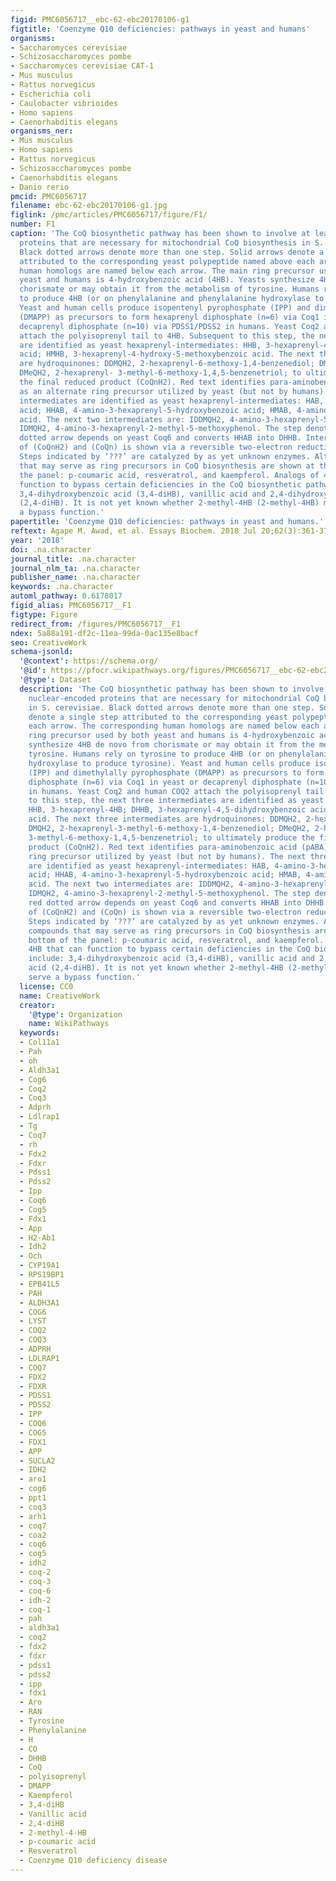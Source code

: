 ```yaml
---
figid: PMC6056717__ebc-62-ebc20170106-g1
figtitle: 'Coenzyme Q10 deficiencies: pathways in yeast and humans'
organisms:
- Saccharomyces cerevisiae
- Schizosaccharomyces pombe
- Saccharomyces cerevisiae CAT-1
- Mus musculus
- Rattus norvegicus
- Escherichia coli
- Caulobacter vibrioides
- Homo sapiens
- Caenorhabditis elegans
organisms_ner:
- Mus musculus
- Homo sapiens
- Rattus norvegicus
- Schizosaccharomyces pombe
- Caenorhabditis elegans
- Danio rerio
pmcid: PMC6056717
filename: ebc-62-ebc20170106-g1.jpg
figlink: /pmc/articles/PMC6056717/figure/F1/
number: F1
caption: 'The CoQ biosynthetic pathway has been shown to involve at least 14 nuclear-encoded
  proteins that are necessary for mitochondrial CoQ biosynthesis in S. cerevisiae.
  Black dotted arrows denote more than one step. Solid arrows denote a single step
  attributed to the corresponding yeast polypeptide named above each arrow. The corresponding
  human homologs are named below each arrow. The main ring precursor used by both
  yeast and humans is 4-hydroxybenzoic acid (4HB). Yeasts synthesize 4HB de novo from
  chorismate or may obtain it from the metabolism of tyrosine. Humans rely on tyrosine
  to produce 4HB (or on phenylalanine and phenylalanine hydroxylase to produce tyrosine).
  Yeast and human cells produce isopentenyl pyrophosphate (IPP) and dimethylally pyrophosphate
  (DMAPP) as precursors to form hexaprenyl diphosphate (n=6) via Coq1 in yeast or
  decaprenyl diphosphate (n=10) via PDSS1/PDSS2 in humans. Yeast Coq2 and human COQ2
  attach the polyisoprenyl tail to 4HB. Subsequent to this step, the next three intermediates
  are identified as yeast hexaprenyl-intermediates: HHB, 3-hexaprenyl-4HB; DHHB, 3-hexaprenyl-4,5-dihydroxybenzoic
  acid; HMHB, 3-hexaprenyl-4-hydroxy-5-methoxybenzoic acid. The next three intermediates
  are hydroquinones: DDMQH2, 2-hexaprenyl-6-methoxy-1,4-benzenediol; DMQH2, 2-hexaprenyl-3-methyl-6-methoxy-1,4-benzenediol;
  DMeQH2, 2-hexaprenyl- 3-methyl-6-methoxy-1,4,5-benzenetriol; to ultimately produce
  the final reduced product (CoQnH2). Red text identifies para-aminobenzoic acid (pABA)
  as an alternate ring precursor utilized by yeast (but not by humans). The next three
  intermediates are identified as yeast hexaprenyl-intermediates: HAB, 4-amino-3-hexaprenylbenzoic
  acid; HHAB, 4-amino-3-hexaprenyl-5-hydroxybenzoic acid; HMAB, 4-amino-3-hexaprenyl-5-methoxybenzoic
  acid. The next two intermediates are: IDDMQH2, 4-amino-3-hexaprenyl-5-methoxyphenol;
  IDMQH2, 4-amino-3-hexaprenyl-2-methyl-5-methoxyphenol. The step denoted by the red
  dotted arrow depends on yeast Coq6 and converts HHAB into DHHB. Interconversion
  of (CoQnH2) and (CoQn) is shown via a reversible two-electron reduction and oxidation.
  Steps indicated by ‘???’ are catalyzed by as yet unknown enzymes. Alternative compounds
  that may serve as ring precursors in CoQ biosynthesis are shown at the bottom of
  the panel: p-coumaric acid, resveratrol, and kaempferol. Analogs of 4HB that can
  function to bypass certain deficiencies in the CoQ biosynthetic pathway include:
  3,4-dihydroxybenzoic acid (3,4-diHB), vanillic acid and 2,4-dihydroxybenzoic acid
  (2,4-diHB). It is not yet known whether 2-methyl-4HB (2-methyl-4HB) may also serve
  a bypass function.'
papertitle: 'Coenzyme Q10 deficiencies: pathways in yeast and humans.'
reftext: Agape M. Awad, et al. Essays Biochem. 2018 Jul 20;62(3):361-376.
year: '2018'
doi: .na.character
journal_title: .na.character
journal_nlm_ta: .na.character
publisher_name: .na.character
keywords: .na.character
automl_pathway: 0.6178017
figid_alias: PMC6056717__F1
figtype: Figure
redirect_from: /figures/PMC6056717__F1
ndex: 5a88a191-df2c-11ea-99da-0ac135e8bacf
seo: CreativeWork
schema-jsonld:
  '@context': https://schema.org/
  '@id': https://pfocr.wikipathways.org/figures/PMC6056717__ebc-62-ebc20170106-g1.html
  '@type': Dataset
  description: 'The CoQ biosynthetic pathway has been shown to involve at least 14
    nuclear-encoded proteins that are necessary for mitochondrial CoQ biosynthesis
    in S. cerevisiae. Black dotted arrows denote more than one step. Solid arrows
    denote a single step attributed to the corresponding yeast polypeptide named above
    each arrow. The corresponding human homologs are named below each arrow. The main
    ring precursor used by both yeast and humans is 4-hydroxybenzoic acid (4HB). Yeasts
    synthesize 4HB de novo from chorismate or may obtain it from the metabolism of
    tyrosine. Humans rely on tyrosine to produce 4HB (or on phenylalanine and phenylalanine
    hydroxylase to produce tyrosine). Yeast and human cells produce isopentenyl pyrophosphate
    (IPP) and dimethylally pyrophosphate (DMAPP) as precursors to form hexaprenyl
    diphosphate (n=6) via Coq1 in yeast or decaprenyl diphosphate (n=10) via PDSS1/PDSS2
    in humans. Yeast Coq2 and human COQ2 attach the polyisoprenyl tail to 4HB. Subsequent
    to this step, the next three intermediates are identified as yeast hexaprenyl-intermediates:
    HHB, 3-hexaprenyl-4HB; DHHB, 3-hexaprenyl-4,5-dihydroxybenzoic acid; HMHB, 3-hexaprenyl-4-hydroxy-5-methoxybenzoic
    acid. The next three intermediates are hydroquinones: DDMQH2, 2-hexaprenyl-6-methoxy-1,4-benzenediol;
    DMQH2, 2-hexaprenyl-3-methyl-6-methoxy-1,4-benzenediol; DMeQH2, 2-hexaprenyl-
    3-methyl-6-methoxy-1,4,5-benzenetriol; to ultimately produce the final reduced
    product (CoQnH2). Red text identifies para-aminobenzoic acid (pABA) as an alternate
    ring precursor utilized by yeast (but not by humans). The next three intermediates
    are identified as yeast hexaprenyl-intermediates: HAB, 4-amino-3-hexaprenylbenzoic
    acid; HHAB, 4-amino-3-hexaprenyl-5-hydroxybenzoic acid; HMAB, 4-amino-3-hexaprenyl-5-methoxybenzoic
    acid. The next two intermediates are: IDDMQH2, 4-amino-3-hexaprenyl-5-methoxyphenol;
    IDMQH2, 4-amino-3-hexaprenyl-2-methyl-5-methoxyphenol. The step denoted by the
    red dotted arrow depends on yeast Coq6 and converts HHAB into DHHB. Interconversion
    of (CoQnH2) and (CoQn) is shown via a reversible two-electron reduction and oxidation.
    Steps indicated by ‘???’ are catalyzed by as yet unknown enzymes. Alternative
    compounds that may serve as ring precursors in CoQ biosynthesis are shown at the
    bottom of the panel: p-coumaric acid, resveratrol, and kaempferol. Analogs of
    4HB that can function to bypass certain deficiencies in the CoQ biosynthetic pathway
    include: 3,4-dihydroxybenzoic acid (3,4-diHB), vanillic acid and 2,4-dihydroxybenzoic
    acid (2,4-diHB). It is not yet known whether 2-methyl-4HB (2-methyl-4HB) may also
    serve a bypass function.'
  license: CC0
  name: CreativeWork
  creator:
    '@type': Organization
    name: WikiPathways
  keywords:
  - Col11a1
  - Pah
  - oh
  - Aldh3a1
  - Cog6
  - Coq2
  - Coq3
  - Adprh
  - Ldlrap1
  - Tg
  - Coq7
  - rh
  - Fdx2
  - Fdxr
  - Pdss1
  - Pdss2
  - Ipp
  - Coq6
  - Cog5
  - Fdx1
  - App
  - H2-Ab1
  - Idh2
  - Och
  - CYP19A1
  - RPS19BP1
  - EPB41L5
  - PAH
  - ALDH3A1
  - COG6
  - LYST
  - COQ2
  - COQ3
  - ADPRH
  - LDLRAP1
  - COQ7
  - FDX2
  - FDXR
  - PDSS1
  - PDSS2
  - IPP
  - COQ6
  - COG5
  - FDX1
  - APP
  - SUCLA2
  - IDH2
  - aro1
  - cog6
  - ppt1
  - coq3
  - arh1
  - coq7
  - coa2
  - coq6
  - cog5
  - idh2
  - coq-2
  - coq-3
  - coq-6
  - idh-2
  - coq-1
  - pah
  - aldh3a1
  - coq2
  - fdx2
  - fdxr
  - pdss1
  - pdss2
  - ipp
  - fdx1
  - Aro
  - RAN
  - Tyrosine
  - Phenylalanine
  - H
  - CO
  - DHHB
  - CoQ
  - polyisoprenyl
  - DMAPP
  - Kaempferol
  - 3,4-diHB
  - Vanillic acid
  - 2,4-diHB
  - 2-methyl-4-HB
  - p-coumaric acid
  - Resveratrol
  - Coenzyme Q10 deficiency disease
---
```

